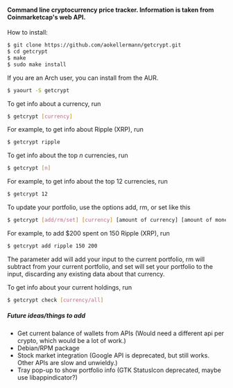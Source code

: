 ####  Command line cryptocurrency price tracker. Information is taken from Coinmarketcap's web API.

How to install:
```bash
$ git clone https://github.com/aokellermann/getcrypt.git
$ cd getcrypt
$ make
$ sudo make install
```
If you are an Arch user, you can install from the AUR.
```bash
$ yaourt -S getcrypt
```
To get info about a currency, run
```bash
$ getcrypt [currency]
```
For example, to get info about Ripple (XRP), run
```bash
$ getcrypt ripple
```
To get info about the top *n* currencies, run
```bash
$ getcrypt [n]
```
For example, to get info about the top 12 currencies, run
```bash
$ getcrypt 12
```
To update your portfolio, use the options add, rm, or set like this
```bash
$ getcrypt [add/rm/set] [currency] [amount of currency] [amount of money spent]
```
For example, to add $200 spent on 150 Ripple (XRP), run
```bash
$ getcrypt add ripple 150 200
```
The parameter add will add your input to the current portfolio, rm will subtract from your current portfolio, and set will set your portfolio to the input, discarding any existing data about that currency.

To get info about your current holdings, run
```bash
$ getcrypt check [currency/all]
```

##### Future ideas/things to add
* Get current balance of wallets from APIs (Would need a different api per crypto, which would be a lot of work.)
* Debian/RPM package
* Stock market integration (Google API is deprecated, but still works. Other APIs are slow and unwieldy.)
* Tray pop-up to show portfolio info (GTK StatusIcon deprecated, maybe use libappindicator?)